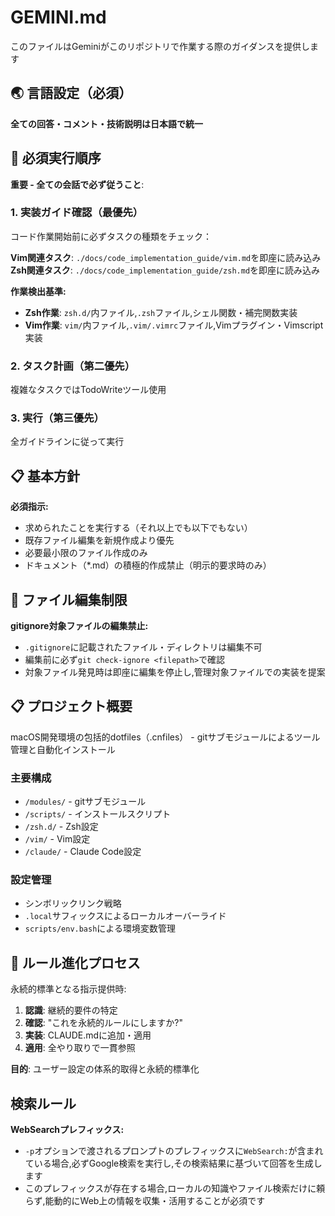 # GEMINI.md  

このファイルはGeminiがこのリポジトリで作業する際のガイダンスを提供します  

## 🌏 言語設定（必須）  

**全ての回答・コメント・技術説明は日本語で統一**  

## 🚨 必須実行順序  

**重要 - 全ての会話で必ず従うこと**:  

### 1. 実装ガイド確認（最優先）  
コード作業開始前に必ずタスクの種類をチェック：  

**Vim関連タスク**: `./docs/code_implementation_guide/vim.md`を即座に読み込み  
**Zsh関連タスク**: `./docs/code_implementation_guide/zsh.md`を即座に読み込み  

**作業検出基準:**  
- **Zsh作業**: `zsh.d/`内ファイル,`.zsh`ファイル,シェル関数・補完関数実装  
- **Vim作業**: `vim/`内ファイル,`.vim/.vimrc`ファイル,Vimプラグイン・Vimscript実装  

### 2. タスク計画（第二優先）  
複雑なタスクではTodoWriteツール使用  

### 3. 実行（第三優先）  
全ガイドラインに従って実行  

## 📋 基本方針  

**必須指示:**  
- 求められたことを実行する（それ以上でも以下でもない）  
- 既存ファイル編集を新規作成より優先  
- 必要最小限のファイル作成のみ  
- ドキュメント（*.md）の積極的作成禁止（明示的要求時のみ）  

## 🚨 ファイル編集制限  

**gitignore対象ファイルの編集禁止:**  
- `.gitignore`に記載されたファイル・ディレクトリは編集不可  
- 編集前に必ず`git check-ignore <filepath>`で確認  
- 対象ファイル発見時は即座に編集を停止し,管理対象ファイルでの実装を提案  

## 📋 プロジェクト概要  

macOS開発環境の包括的dotfiles（.cnfiles） - gitサブモジュールによるツール管理と自動化インストール  

### 主要構成  
- `/modules/` - gitサブモジュール  
- `/scripts/` - インストールスクリプト  
- `/zsh.d/` - Zsh設定  
- `/vim/` - Vim設定  
- `/claude/` - Claude Code設定  

### 設定管理  
- シンボリックリンク戦略  
- `.local`サフィックスによるローカルオーバーライド  
- `scripts/env.bash`による環境変数管理  

## 🔄 ルール進化プロセス  

永続的標準となる指示提供時:  
1. **認識**: 継続的要件の特定  
2. **確認**: "これを永続的ルールにしますか?"  
3. **実装**: CLAUDE.mdに追加・適用  
4. **適用**: 全やり取りで一貫参照  

**目的**: ユーザー設定の体系的取得と永続的標準化  

## 検索ルール  

**WebSearchプレフィックス:**  
- `-p`オプションで渡されるプロンプトのプレフィックスに`WebSearch:`が含まれている場合,必ずGoogle検索を実行し,その検索結果に基づいて回答を生成します  
- このプレフィックスが存在する場合,ローカルの知識やファイル検索だけに頼らず,能動的にWeb上の情報を収集・活用することが必須です  
